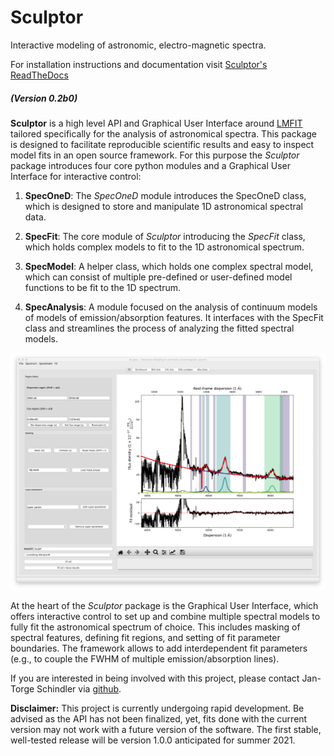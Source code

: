 # Sculptor

Interactive modeling of astronomic, electro-magnetic spectra.

For installation instructions and documentation visit [Sculptor's ReadTheDocs]

##### (Version 0.2b0)

**Sculptor** is a high level API and Graphical User Interface around [LMFIT](https://lmfit.github.io/lmfit-py/) tailored specifically for the analysis of astronomical spectra. This package is designed to facilitate reproducible scientific results and easy to inspect model fits in an open source framework. For this purpose the *Sculptor* package introduces four core python modules and a Graphical User Interface for interactive control:

1. **SpecOneD**:
The *SpecOneD* module introduces the SpecOneD class, which is designed to store and manipulate 1D astronomical spectral data.

2. **SpecFit**:
The core module of *Sculptor* introducing the *SpecFit* class, which holds complex models to fit to the 1D astronomical spectrum.

3. **SpecModel**:
A helper class, which holds one complex spectral model, which can consist of multiple pre-defined or user-defined model functions to be fit to the 1D spectrum.

4. **SpecAnalysis**:
A module focused on the analysis of continuum models of models of emission/absorption features. It interfaces with the SpecFit class and streamlines the process of analyzing the fitted spectral models.


![Sculptor example fit][logo]

[logo]: https://github.com/jtschindler/sculptor/blob/master/docs/images/example_fit.png "A Sculptor example fit of a quasar spectrum."

At the heart of the *Sculptor* package is the Graphical User Interface, which offers interactive control to set up and combine multiple spectral models to fully fit the astronomical spectrum of choice. This includes masking of spectral features, defining fit regions, and setting of fit parameter boundaries. The framework allows to add interdependent fit parameters (e.g., to couple the FWHM of multiple emission/absorption lines).

If you are interested in being involved with this project, please contact Jan-Torge Schindler via [github](https://github.com/jtschindler/sculptor).

**Disclaimer:**
This project is currently undergoing rapid development. Be advised as the API has not been finalized, yet, fits done with the current version may not work with a future version of the software. The first stable, well-tested release will be version 1.0.0 anticipated for summer 2021.


[LMFIT]: https://lmfit.github.io/lmfit-py/
[Sculptor's ReadTheDocs]: https://sculptor.readthedocs.io/en/latest/
